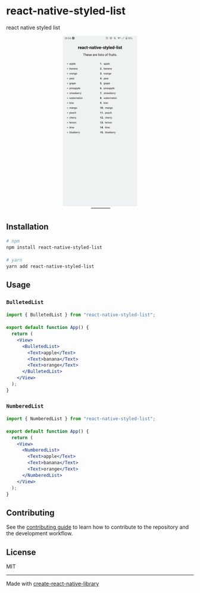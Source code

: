 # react-native-styled-list

react native styled list

<p align="center">
  <img src="./preview.png" width="200">
</p>

## Installation

```sh
# npm
npm install react-native-styled-list

# yarn
yarn add react-native-styled-list
```

## Usage

### `BulletedList`

```jsx
import { BulletedList } from "react-native-styled-list";

export default function App() {
  return (
    <View>
      <BulletedList>
        <Text>apple</Text>
        <Text>banana</Text>
        <Text>orange</Text>
      </BulletedList>
    </View>
  );
}
```

### `NumberedList`

```jsx
import { NumberedList } from "react-native-styled-list";

export default function App() {
  return (
    <View>
      <NumberedList>
        <Text>apple</Text>
        <Text>banana</Text>
        <Text>orange</Text>
      </NumberedList>
    </View>
  );
}
```

## Contributing

See the [contributing guide](CONTRIBUTING.md) to learn how to contribute to the repository and the development workflow.

## License

MIT

---

Made with [create-react-native-library](https://github.com/callstack/react-native-builder-bob)
